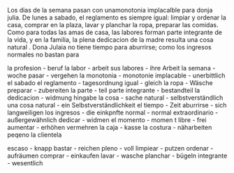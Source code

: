 Los dias de la semana pasan con unamonotonia implacalble
para donja julia. De lunes a sabado, el reglamento es siempre igual: limpiar y ordenar la casa, comprar en la plaza, lavar y planchar la ropa, preparar las comidas.
Como para todas las amas de casa, las labores forman parte integrante de la vida, y en la familia, la plena dedicacion de la madre resulta una cosa natural .
Dona Julaia no tiene  tiempo para aburrirse;
como los ingresos normales no bastan para

la profesion - beruf
la labor - arbeit 
sus labores - ihre Arbeit
la semana - woche
pasar - vergehen 
la monotonia - monotonie 
implacable - unerbittlich 
el sabado
el reglamento - tagesordnung 
igual - gleich 
la ropa - Wäsche 
preparar - zubereiten 
la parte - teil
parte integrante - bestandteil 
la dedicacion - widmung hingabe
la cosa - sache
natural - selbstverständlich 
una cosa natural - ein Selbstverständlichkeit
el tiempo - Zeit
aburrirse - sich langweiligen 
los ingresos - die einkpnfte 
normal - normal
extraordinario - außergewähnlich 
dedicar - widmen 
el momento - momen t
libre - frei
aumentar - erhöhen vermehren 
la caja - kasse 
la costura - näharbeiten 
peqeno 
la clientela 



escaso - knapp
bastar - reichen 
pleno - voll
limpiear - putzen 
ordenar - aufräumen 
comprar - einkaufen 
lavar - wasche 
planchar - bügeln 
integrante - wesentlich


